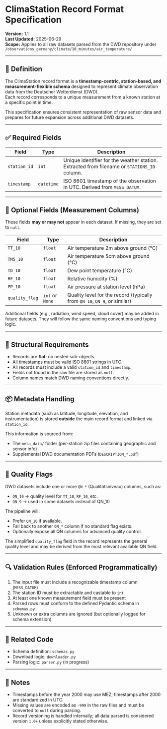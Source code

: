 # ClimaStation Record Format Specification

**Version:** 1.1  
**Last Updated:** 2025-06-29  
**Scope:** Applies to all raw datasets parsed from the DWD repository under  
`/observations_germany/climate/10_minutes/air_temperature/`

---

## 📌 Definition

The ClimaStation record format is a **timestamp-centric, station-based, and measurement-flexible schema** designed to represent climate observation data from the Deutscher Wetterdienst (DWD).  
Each record corresponds to a unique measurement from a known station at a specific point in time.

This specification ensures consistent representation of raw sensor data and prepares for future expansion across additional DWD datasets.

---

## ✅ Required Fields

| Field         | Type       | Description |
|---------------|------------|-------------|
| `station_id`  | `int`      | Unique identifier for the weather station. Extracted from filename or `STATIONS_ID` column. |
| `timestamp`   | `datetime` | ISO 8601 timestamp of the observation in UTC. Derived from `MESS_DATUM`. |

---

## 🧩 Optional Fields (Measurement Columns)

These fields **may or may not** appear in each dataset. If missing, they are set to `null`.

| Field      | Type     | Description |
|------------|----------|-------------|
| `TT_10`    | `float`  | Air temperature 2m above ground (°C) |
| `TM5_10`   | `float`  | Air temperature 5cm above ground (°C) |
| `TD_10`    | `float`  | Dew point temperature (°C) |
| `RF_10`    | `float`  | Relative humidity (%) |
| `PP_10`    | `float`  | Air pressure at station level (hPa) |
| `quality_flag` | `int` or `None` | Quality level for the record (typically from `QN_10`, `QN_9`, or similar) |

Additional fields (e.g., radiation, wind speed, cloud cover) may be added in future datasets. They will follow the same naming conventions and typing logic.

---

## 📏 Structural Requirements

- Records are **flat**: no nested sub-objects.
- All timestamps must be valid ISO 8601 strings in UTC.
- All records must include a valid `station_id` and `timestamp`.
- Fields not found in the raw file are stored as `null`.
- Column names match DWD naming conventions directly.

---

## 📦 Metadata Handling

Station metadata (such as latitude, longitude, elevation, and instrumentation) is stored **outside** the main record format and linked via `station_id`.

This information is sourced from:
- The `meta_data/` folder (per-station zip files containing geographic and sensor info)
- Supplemental DWD documentation PDFs (`DESCRIPTION_*.pdf`)

---

## 🧪 Quality Flags

DWD datasets include one or more `QN_*` (Qualitätsniveau) columns, such as:
- `QN_10` → quality level for `TT_10`, `RF_10`, etc.
- `QN_9`  → used in some datasets instead of QN_10

The pipeline will:
- Prefer `QN_10` if available.
- Fall back to another `QN_*` column if no standard flag exists.
- Optionally expose all QN columns for advanced quality control.

The simplified `quality_flag` field in the record represents the general quality level and may be derived from the most relevant available QN field.

---

## 🔍 Validation Rules (Enforced Programmatically)

1. The input file must include a recognizable timestamp column (`MESS_DATUM`)
2. The station ID must be extractable and castable to `int`
3. At least one known measurement field must be present
4. Parsed rows must conform to the defined Pydantic schema in `schemas.py`
5. Unknown or extra columns are ignored (but optionally logged for schema extension)

---

## 📁 Related Code

- Schema definition: `schemas.py`
- Download logic: `downloader.py`
- Parsing logic: `parser.py` (in progress)

---

## 📌 Notes

- Timestamps before the year 2000 may use MEZ; timestamps after 2000 are standardized in UTC.
- Missing values are encoded as `-999` in the raw files and must be converted to `null` during parsing.
- Record versioning is handled internally; all data parsed is considered version `1.0+` unless explicitly stated otherwise.
